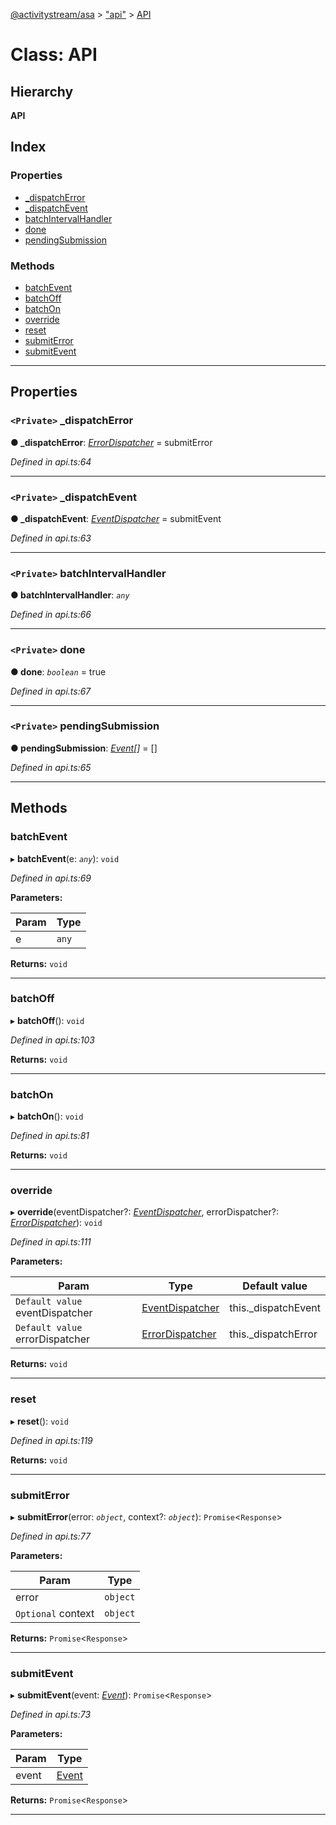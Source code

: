 [@activitystream/asa](../README.md) > ["api"](../modules/_api_.md) > [API](../classes/_api_.api.md)

# Class: API

## Hierarchy

**API**

## Index

### Properties

* [_dispatchError](_api_.api.md#_dispatcherror)
* [_dispatchEvent](_api_.api.md#_dispatchevent)
* [batchIntervalHandler](_api_.api.md#batchintervalhandler)
* [done](_api_.api.md#done)
* [pendingSubmission](_api_.api.md#pendingsubmission)

### Methods

* [batchEvent](_api_.api.md#batchevent)
* [batchOff](_api_.api.md#batchoff)
* [batchOn](_api_.api.md#batchon)
* [override](_api_.api.md#override)
* [reset](_api_.api.md#reset)
* [submitError](_api_.api.md#submiterror)
* [submitEvent](_api_.api.md#submitevent)

---

## Properties

<a id="_dispatcherror"></a>

### `<Private>` _dispatchError

**● _dispatchError**: *[ErrorDispatcher](../modules/_api_.md#errordispatcher)* =  submitError

*Defined in api.ts:64*

___
<a id="_dispatchevent"></a>

### `<Private>` _dispatchEvent

**● _dispatchEvent**: *[EventDispatcher](../modules/_api_.md#eventdispatcher)* =  submitEvent

*Defined in api.ts:63*

___
<a id="batchintervalhandler"></a>

### `<Private>` batchIntervalHandler

**● batchIntervalHandler**: *`any`*

*Defined in api.ts:66*

___
<a id="done"></a>

### `<Private>` done

**● done**: *`boolean`* = true

*Defined in api.ts:67*

___
<a id="pendingsubmission"></a>

### `<Private>` pendingSubmission

**● pendingSubmission**: *[Event](_event_.asaevent.event.md)[]* =  []

*Defined in api.ts:65*

___

## Methods

<a id="batchevent"></a>

###  batchEvent

▸ **batchEvent**(e: *`any`*): `void`

*Defined in api.ts:69*

**Parameters:**

| Param | Type |
| ------ | ------ |
| e | `any` |

**Returns:** `void`

___
<a id="batchoff"></a>

###  batchOff

▸ **batchOff**(): `void`

*Defined in api.ts:103*

**Returns:** `void`

___
<a id="batchon"></a>

###  batchOn

▸ **batchOn**(): `void`

*Defined in api.ts:81*

**Returns:** `void`

___
<a id="override"></a>

###  override

▸ **override**(eventDispatcher?: *[EventDispatcher](../modules/_api_.md#eventdispatcher)*, errorDispatcher?: *[ErrorDispatcher](../modules/_api_.md#errordispatcher)*): `void`

*Defined in api.ts:111*

**Parameters:**

| Param | Type | Default value |
| ------ | ------ | ------ |
| `Default value` eventDispatcher | [EventDispatcher](../modules/_api_.md#eventdispatcher) |  this._dispatchEvent |
| `Default value` errorDispatcher | [ErrorDispatcher](../modules/_api_.md#errordispatcher) |  this._dispatchError |

**Returns:** `void`

___
<a id="reset"></a>

###  reset

▸ **reset**(): `void`

*Defined in api.ts:119*

**Returns:** `void`

___
<a id="submiterror"></a>

###  submitError

▸ **submitError**(error: *`object`*, context?: *`object`*): `Promise`<`Response`>

*Defined in api.ts:77*

**Parameters:**

| Param | Type |
| ------ | ------ |
| error | `object` |
| `Optional` context | `object` |

**Returns:** `Promise`<`Response`>

___
<a id="submitevent"></a>

###  submitEvent

▸ **submitEvent**(event: *[Event](_event_.asaevent.event.md)*): `Promise`<`Response`>

*Defined in api.ts:73*

**Parameters:**

| Param | Type |
| ------ | ------ |
| event | [Event](_event_.asaevent.event.md) |

**Returns:** `Promise`<`Response`>

___

